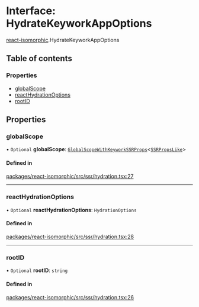 # Interface: HydrateKeyworkAppOptions

[react-isomorphic](../modules/react_isomorphic.md).HydrateKeyworkAppOptions

## Table of contents

### Properties

- [globalScope](react_isomorphic.HydrateKeyworkAppOptions.md#globalscope)
- [reactHydrationOptions](react_isomorphic.HydrateKeyworkAppOptions.md#reacthydrationoptions)
- [rootID](react_isomorphic.HydrateKeyworkAppOptions.md#rootid)

## Properties

### globalScope

• `Optional` **globalScope**: [`GlobalScopeWithKeyworkSSRProps`](react_isomorphic.GlobalScopeWithKeyworkSSRProps.md)<[`SSRPropsLike`](../modules/react_isomorphic.md#ssrpropslike)\>

#### Defined in

[packages/react-isomorphic/src/ssr/hydration.tsx:27](https://github.com/nirrius/keywork/blob/361509a/packages/react-isomorphic/src/ssr/hydration.tsx#L27)

___

### reactHydrationOptions

• `Optional` **reactHydrationOptions**: `HydrationOptions`

#### Defined in

[packages/react-isomorphic/src/ssr/hydration.tsx:28](https://github.com/nirrius/keywork/blob/361509a/packages/react-isomorphic/src/ssr/hydration.tsx#L28)

___

### rootID

• `Optional` **rootID**: `string`

#### Defined in

[packages/react-isomorphic/src/ssr/hydration.tsx:26](https://github.com/nirrius/keywork/blob/361509a/packages/react-isomorphic/src/ssr/hydration.tsx#L26)
